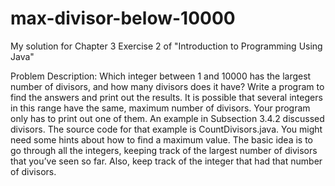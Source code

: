 # max-divisor-below-10000
My solution for Chapter 3 Exercise 2 of "Introduction to Programming Using Java"

Problem Description:
Which integer between 1 and 10000 has the largest number of divisors, and how many
divisors does it have? Write a program to find the answers and print out the results. It is
possible that several integers in this range have the same, maximum number of divisors.
Your program only has to print out one of them. An example in Subsection 3.4.2 discussed
divisors. The source code for that example is CountDivisors.java.
You might need some hints about how to find a maximum value. The basic idea is
to go through all the integers, keeping track of the largest number of divisors that you’ve
seen so far. Also, keep track of the integer that had that number of divisors.
